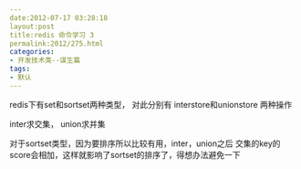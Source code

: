 ```yaml
---
date:2012-07-17 03:28:18
layout:post
title:redis 命令学习 3
permalink:2012/275.html
categories:
- 开发技术类--谋生篇
tags:
- 默认
---
```



<p>
	redis下有set和sortset两种类型， 对此分别有 interstore和unionstore 两种操作
</p>
<p>
	inter求交集， union求并集
</p>
<p>
	对于sortset类型，因为要排序所以比较有用，inter，union之后 交集的key的score会相加，这样就影响了sortset的排序了，得想办法避免一下
</p>